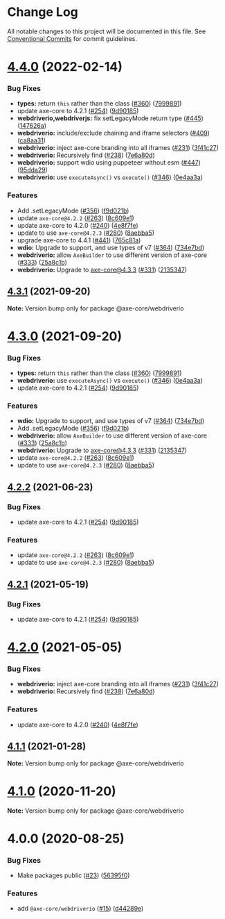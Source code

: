 # Change Log

All notable changes to this project will be documented in this file.
See [Conventional Commits](https://conventionalcommits.org) for commit guidelines.

# [4.4.0](https://github.com/dequelabs/axe-core-npm/compare/v4.1.1...v4.4.0) (2022-02-14)


### Bug Fixes

* **types:** return `this` rather than the class ([#360](https://github.com/dequelabs/axe-core-npm/issues/360)) ([7999891](https://github.com/dequelabs/axe-core-npm/commit/7999891e9cf48a27ee053e702667b55344714896))
* update axe-core to 4.2.1 ([#254](https://github.com/dequelabs/axe-core-npm/issues/254)) ([9d90185](https://github.com/dequelabs/axe-core-npm/commit/9d9018525a4d799f6d763d0329f05ccbfd20dbe4))
* **webdriverio,webdriverjs:** fix setLegacyMode return type ([#445](https://github.com/dequelabs/axe-core-npm/issues/445)) ([147626a](https://github.com/dequelabs/axe-core-npm/commit/147626a9f6766298a5d0f88a1061895d36a150c7))
* **webdriverio:** include/exclude chaining and iframe selectors ([#409](https://github.com/dequelabs/axe-core-npm/issues/409)) ([ca8aa31](https://github.com/dequelabs/axe-core-npm/commit/ca8aa315251ae206d02843b125ee0e652258d186))
* **webdriverio:** inject axe-core branding into all iframes ([#231](https://github.com/dequelabs/axe-core-npm/issues/231)) ([3f41c27](https://github.com/dequelabs/axe-core-npm/commit/3f41c2709114b894976bcdf03ca2b3d7f824fcae))
* **webdriverio:** Recursively find <frame> ([#238](https://github.com/dequelabs/axe-core-npm/issues/238)) ([7e6a80d](https://github.com/dequelabs/axe-core-npm/commit/7e6a80d856118cceae598de5f91592d6e6c4dc39))
* **webdriverio:** support wdio using puppeteer without esm ([#447](https://github.com/dequelabs/axe-core-npm/issues/447)) ([95dda29](https://github.com/dequelabs/axe-core-npm/commit/95dda2948e18035eaac4377ab9af6450005d0253))
* **webdriverio:** use `executeAsync()` vs `execute()` ([#346](https://github.com/dequelabs/axe-core-npm/issues/346)) ([0e4aa3a](https://github.com/dequelabs/axe-core-npm/commit/0e4aa3ab6f26a48b70cabb7a5bd476e62658c951))


### Features

* Add .setLegacyMode ([#356](https://github.com/dequelabs/axe-core-npm/issues/356)) ([f9d021b](https://github.com/dequelabs/axe-core-npm/commit/f9d021b49487e2a0f804f61e9b6e09a26b69a6e4))
* update `axe-core@4.2.2` ([#263](https://github.com/dequelabs/axe-core-npm/issues/263)) ([8c609e1](https://github.com/dequelabs/axe-core-npm/commit/8c609e1e3580a63f8697ca94e146b0e2ed28e579))
* update axe-core to 4.2.0 ([#240](https://github.com/dequelabs/axe-core-npm/issues/240)) ([4e8f7fe](https://github.com/dequelabs/axe-core-npm/commit/4e8f7fee9db09fb56f91ea34f9984be66a29033e))
* update to use `axe-core@4.2.3` ([#280](https://github.com/dequelabs/axe-core-npm/issues/280)) ([8aebba5](https://github.com/dequelabs/axe-core-npm/commit/8aebba5c6069ca047f649446e072259c069c9a22))
* upgrade axe-core to 4.4.1 ([#441](https://github.com/dequelabs/axe-core-npm/issues/441)) ([765c81a](https://github.com/dequelabs/axe-core-npm/commit/765c81a2ae63e8c72ec086b86174a5c5f343ea9b))
* **wdio:** Upgrade to support, and use types of v7 ([#364](https://github.com/dequelabs/axe-core-npm/issues/364)) ([734e7bd](https://github.com/dequelabs/axe-core-npm/commit/734e7bd73e48902be0af26adc5a09f079190ce7f))
* **webdriverio:** allow `AxeBuilder` to use different version of axe-core ([#333](https://github.com/dequelabs/axe-core-npm/issues/333)) ([25a8c1b](https://github.com/dequelabs/axe-core-npm/commit/25a8c1bae945b24661ac456d917ad76d22789e82))
* **webdriverio:** Upgrade to axe-core@4.3.3 ([#331](https://github.com/dequelabs/axe-core-npm/issues/331)) ([2135347](https://github.com/dequelabs/axe-core-npm/commit/21353478bb4fb75688ffcfcd3a8a0e7198a8f0d3))





## [4.3.1](https://github.com/dequelabs/axe-core-npm/compare/v4.3.0...v4.3.1) (2021-09-20)

**Note:** Version bump only for package @axe-core/webdriverio

# [4.3.0](https://github.com/dequelabs/axe-core-npm/compare/v4.2.0...v4.3.0) (2021-09-20)

### Bug Fixes

- **types:** return `this` rather than the class ([#360](https://github.com/dequelabs/axe-core-npm/issues/360)) ([7999891](https://github.com/dequelabs/axe-core-npm/commit/7999891e9cf48a27ee053e702667b55344714896))
- **webdriverio:** use `executeAsync()` vs `execute()` ([#346](https://github.com/dequelabs/axe-core-npm/issues/346)) ([0e4aa3a](https://github.com/dequelabs/axe-core-npm/commit/0e4aa3ab6f26a48b70cabb7a5bd476e62658c951))
- update axe-core to 4.2.1 ([#254](https://github.com/dequelabs/axe-core-npm/issues/254)) ([9d90185](https://github.com/dequelabs/axe-core-npm/commit/9d9018525a4d799f6d763d0329f05ccbfd20dbe4))

### Features

- **wdio:** Upgrade to support, and use types of v7 ([#364](https://github.com/dequelabs/axe-core-npm/issues/364)) ([734e7bd](https://github.com/dequelabs/axe-core-npm/commit/734e7bd73e48902be0af26adc5a09f079190ce7f))
- Add .setLegacyMode ([#356](https://github.com/dequelabs/axe-core-npm/issues/356)) ([f9d021b](https://github.com/dequelabs/axe-core-npm/commit/f9d021b49487e2a0f804f61e9b6e09a26b69a6e4))
- **webdriverio:** allow `AxeBuilder` to use different version of axe-core ([#333](https://github.com/dequelabs/axe-core-npm/issues/333)) ([25a8c1b](https://github.com/dequelabs/axe-core-npm/commit/25a8c1bae945b24661ac456d917ad76d22789e82))
- **webdriverio:** Upgrade to axe-core@4.3.3 ([#331](https://github.com/dequelabs/axe-core-npm/issues/331)) ([2135347](https://github.com/dequelabs/axe-core-npm/commit/21353478bb4fb75688ffcfcd3a8a0e7198a8f0d3))
- update `axe-core@4.2.2` ([#263](https://github.com/dequelabs/axe-core-npm/issues/263)) ([8c609e1](https://github.com/dequelabs/axe-core-npm/commit/8c609e1e3580a63f8697ca94e146b0e2ed28e579))
- update to use `axe-core@4.2.3` ([#280](https://github.com/dequelabs/axe-core-npm/issues/280)) ([8aebba5](https://github.com/dequelabs/axe-core-npm/commit/8aebba5c6069ca047f649446e072259c069c9a22))

## [4.2.2](https://github.com/dequelabs/axe-core-npm/compare/v4.2.0...v4.2.2) (2021-06-23)

### Bug Fixes

- update axe-core to 4.2.1 ([#254](https://github.com/dequelabs/axe-core-npm/issues/254)) ([9d90185](https://github.com/dequelabs/axe-core-npm/commit/9d9018525a4d799f6d763d0329f05ccbfd20dbe4))

### Features

- update `axe-core@4.2.2` ([#263](https://github.com/dequelabs/axe-core-npm/issues/263)) ([8c609e1](https://github.com/dequelabs/axe-core-npm/commit/8c609e1e3580a63f8697ca94e146b0e2ed28e579))
- update to use `axe-core@4.2.3` ([#280](https://github.com/dequelabs/axe-core-npm/issues/280)) ([8aebba5](https://github.com/dequelabs/axe-core-npm/commit/8aebba5c6069ca047f649446e072259c069c9a22))

## [4.2.1](https://github.com/dequelabs/axe-core-npm/compare/v4.2.0...v4.2.1) (2021-05-19)

### Bug Fixes

- update axe-core to 4.2.1 ([#254](https://github.com/dequelabs/axe-core-npm/issues/254)) ([9d90185](https://github.com/dequelabs/axe-core-npm/commit/9d9018525a4d799f6d763d0329f05ccbfd20dbe4))

# [4.2.0](https://github.com/dequelabs/axe-core-npm/compare/v4.1.1...v4.2.0) (2021-05-05)

### Bug Fixes

- **webdriverio:** inject axe-core branding into all iframes ([#231](https://github.com/dequelabs/axe-core-npm/issues/231)) ([3f41c27](https://github.com/dequelabs/axe-core-npm/commit/3f41c2709114b894976bcdf03ca2b3d7f824fcae))
- **webdriverio:** Recursively find <frame> ([#238](https://github.com/dequelabs/axe-core-npm/issues/238)) ([7e6a80d](https://github.com/dequelabs/axe-core-npm/commit/7e6a80d856118cceae598de5f91592d6e6c4dc39))

### Features

- update axe-core to 4.2.0 ([#240](https://github.com/dequelabs/axe-core-npm/issues/240)) ([4e8f7fe](https://github.com/dequelabs/axe-core-npm/commit/4e8f7fee9db09fb56f91ea34f9984be66a29033e))

## [4.1.1](https://github.com/dequelabs/axe-core-npm/compare/v4.0.0...v4.1.1) (2021-01-28)

**Note:** Version bump only for package @axe-core/webdriverio

# [4.1.0](https://github.com/dequelabs/axe-core-npm/compare/v4.0.0...v4.1.0) (2020-11-20)

**Note:** Version bump only for package @axe-core/webdriverio

# 4.0.0 (2020-08-25)

### Bug Fixes

- Make packages public ([#23](https://github.com/dequelabs/axe-core-npm/issues/23)) ([56395f0](https://github.com/dequelabs/axe-core-npm/commit/56395f047985f8f81951531de84b79ff8bb33881))

### Features

- add `@axe-core/webdriverio` ([#15](https://github.com/dequelabs/axe-core-npm/issues/15)) ([d44289e](https://github.com/dequelabs/axe-core-npm/commit/d44289ed4fe84776ec8b336c44b613e6bc625996))
